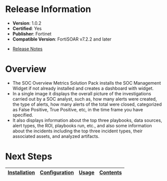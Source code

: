 # Release Information

* **Version**: 1.0.2
* **Certified**: Yes
* **Publisher**: Fortinet
* **Compatible Version**: FortiSOAR v7.2.2 and later
- [Release Notes](./release_notes.md)

# Overview

- The SOC Overview Metrics Solution Pack installs the SOC Management Widget if not already installed and creates a dashboard with widget. 
- In a single image it displays the overall picture of the investigations carried out by a SOC analyst, such as, how many alerts were created, the type of alerts, how many alerts of the total were closed, categorized as False Positive, True Positive, etc, in the time frame you have specified. 
- It also displays information about the top three playbooks, data sources, alert types, the ROI, playbooks run, etc., and also some information about the incidents including the top three incident types, their associated assets, and analyzed artifacts.

# Next Steps

| [Installation](./docs/setup.md#installation) | [Configuration](./docs/setup.md#configuration) | [Usage](./docs/usage.md) | [Contents](./docs/contents.md) |
|--------------------------------------------|----------------------------------------------|------------------------|------------------------------|
